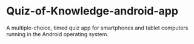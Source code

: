 # Quiz-of-Knowledge-android-app
A multiple-choice, timed quiz app for smartphones and tablet computers running in the Android operating system.
